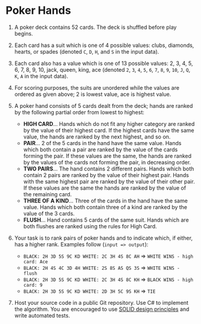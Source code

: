 # Poker Hands

1. A poker deck contains 52 cards.  The deck is shuffled before play begins.

2. Each card has a suit which is one of 4 possible values: clubs, diamonds, hearts, or spades (denoted `C`, `D`, `H`, and `S` in the input data).

3. Each card also has a value which is one of 13 possible values: 2, 3, 4, 5, 6, 7, 8, 9, 10, jack, queen, king, ace (denoted `2`, `3`, `4`, `5`, `6`, `7`, `8`, `9`, `10`, `J`, `Q`, `K`, `A` in the input data).

4. For scoring purposes, the suits are unordered while the values are ordered as given above; 2 is lowest value, ace is highest value.

5. A poker hand consists of 5 cards dealt from the deck; hands are ranked by the following partial order from lowest to highest:

    - **HIGH CARD**...  Hands which do not fit any higher category are ranked by the value of their highest card.  If the highest cards have the same value, the hands are ranked by the next highest, and so on.
    - **PAIR**...  2 of the 5 cards in the hand have the same value.  Hands which both contain a pair are ranked by the value of the cards forming the pair.  If these values are the same, the hands are ranked by the values of the cards not forming the pair, in decreasing order.
    - **TWO PAIRS**...  The hand contains 2 different pairs.  Hands which both contain 2 pairs are ranked by the value of their highest pair.  Hands with the same highest pair are ranked by the value of their other pair.  If these values are the same the hands are ranked by the value of the remaining card.
    - **THREE OF A KIND**...  Three of the cards in the hand have the same value.  Hands which both contain three of a kind are ranked by the value of the 3 cards.
    - **FLUSH**...  Hand contains 5 cards of the same suit.  Hands which are both flushes are ranked using the rules for High Card.

6. Your task is to rank pairs of poker hands and to indicate which, if either, has a higher rank.  Examples follow (`input => output`):

   - `BLACK: 2H 3D 5S 9C KD WHITE: 2C 3H 4S 8C AH` => `WHITE WINS - high card: Ace`
   - `BLACK: 2H 4S 4C 3D 4H WHITE: 2S 8S AS QS 3S` => `WHITE WINS - flush`
   - `BLACK: 2H 3D 5S 9C KD WHITE: 2C 3H 4S 8C KH` => `BLACK WINS - high card: 9`
   - `BLACK: 2H 3D 5S 9C KD WHITE: 2D 3H 5C 9S KH` => `TIE`

7. Host your source code in a public Git repository.  Use C# to implement the algorithm.  You are encouraged to use [SOLID design principles](https://en.wikipedia.org/wiki/SOLID) and write automated tests.
